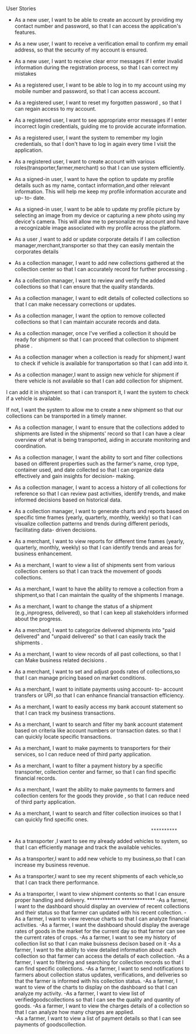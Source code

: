   User Stories


- As a new user, I want to be able to create an account by providing my contact number and password, so that I can access the application's features.
- As a new user, I want to receive a verification email to confirm my email address, so that the security of my account is ensured.
- As a new user, I want to receive clear error messages if I enter invalid information during the registration process, so that I can correct my mistakes

- As a registered user, I want to be able to log in to my account using my mobile number and password, so that I can access account.
- As a registered user, I want to reset my forgotten password , so that I can regain access to my account.
- As a registered user, I want to see appropriate error messages if I enter incorrect login credentials, guiding me to provide accurate information.
- As a registered user, I want the system to remember my login credentials, so that I don't have to log in again every time I visit the application.
- As a registered user, I want to create account with various roles(transporter,farmer,merchant) so that I can use system efficiently.

- As a signed-in user, I want to have the option to update my profile details such as my name, contact information,and other relevant information. This will help me keep my profile information accurate and up- to- date.
- As a signed-in user, I want to be able to update my profile picture by selecting an image from my device or capturing a new photo using my device's camera. This will allow me to personalize my account and have a recognizable image associated with my profile across the platform.

- As a user ,I want to add or update corporate details if I am collection manager,merchant,transporter so that they can easily mentain the corporates details


- As a collection manager, I want to add new collections gathered at the collection center so that I can accurately record for further processing .

- As a collection manager, I want to review and verify the added collections so that I can ensure that the quality standards.

- As a collection manager, I want to edit details of collected collections so that I can make necessary corrections or updates.

- As a collection manager, I want the option to remove collected collections so that I can maintain accurate records and data.

- As a collection manager, once I've verified a collection it should be ready for shipment so that I can proceed that collection to shipment phase .

- As a collection manager when a collection is ready for shipment,I want to check if vehicle is available for transportation so that I can add into it.

- As a collection manager,I want to assign new vehicle for shipment if there vehicle is not available
so that I can add collection for shipment.


 I can add it in shipment so that i can transport it, I want the system to check if a vehicle is available.

 If not, I want the system to allow me to create a new shipment so that our collections can be transported in a timely manner.

- As a collection manager, I want to ensure that the collections added to shipments are listed in the shipments' record so that I can have a clear overview of what is being transported, aiding in accurate monitoring and coordination.
- As a collection manager, I want the ability to sort and filter collections based on different properties such as the farmer's name, crop type, container used, and date collected so that I can organize data effectively and gain insights for decision- making.
- As a collection manager, I want to access a history of all collections for reference so that I can review past activities, identify trends, and make informed decisions based on historical data.

- As a collection manager, I want to generate charts and reports based on specific time frames (yearly, quarterly, monthly, weekly) so that I can visualize collection patterns and trends during different periods, facilitating data- driven decisions.

- As a merchant, I want to view reports for different time frames (yearly, quarterly, monthly, weekly) so that I can identify trends and areas for business enhancement.
- As a merchant, I want to  view a list of shipments sent from various collection centers so that I can track the movement of goods collections.
- As a merchant, I want to have the ability to remove a collection from a shipment,so that I can maintain the quality of the shipments I manage.
- As a merchant, I want  to change the status of a shipment (e.g.,inprogress, delivered), so that I can keep all stakeholders informed about the progress.
- As a merchant, I want to categorize delivered shipments into "paid delivered" and "unpaid delivered" so that I can easily track the shipments .
- As a merchant, I want to view records of all past collections, so that I can Make business related decisions .
- As a merchant, I want to set and adjust goods rates of collections,so that I can manage pricing based on market conditions.
- As a merchant, I want to initiate  payments using account- to- account transfers or UPI ,so that I can enhance financial transaction efficiency.
- As a merchant, I want to easily access my bank account statement so that I can track my business transactions.
- As a merchant, I want to search and filter my bank account statement based on criteria like account numbers or transaction dates. so that I can quickly locate specific transactions.
- As a merchant, I want to make payments to transporters for their services, so I can reduce need of third party application.
- As a merchant, I want to filter a payment history by
a specific  transporter, collection center and farmer, so that I can find specific financial records.

- As a merchant, I want the ability to make payments to farmers and collection centers for the goods they provide , so that I can reduce need of third party application.
- As a merchant, I want to search and filter collection invoices  so that I can quickly find specific ones.


                                                          **********
- As a transporter ,I want to see my already added vehicles to system, so that I can efficiently manage and track the available vehicles.
- As a transporter,I want to add new vehicle to my business,so that I can increase my business revenue.
- As a transporter,I want to see my recent shipments of each vehicle,so that I can track there performance.
- As a transporter, I want to view shipment contents so that I can ensure proper handling and delivery.
                                                         *************
                                                         *************
-As a farmer, I want to the dashboard should display an overview of recent collections and their status so that farmer can updated with his recent collection.
-As a farmer, I want to view  revenue charts so that I can analyze financial activities.
-As a farmer, I want the dashboard should display the average rates of goods in the market for the current day so that farmer can see the current rates of crops.
-As a farmer, I want to see my history of collection list  so that I can make buissness decison based on it 
-As a farmer, I want to  the ability to view detailed information about each collection so that farmer can access the details of each collection.
-As a farmer, I want to filtering and searching for collection records so that I can find specific collections.
-As a farmer, I want to send notifications to farmers about collection status updates, verifications, and deliveries so that the farmer is informed with his collection status.
-As a farmer, I want to view of  the charts to display on the dashboard  so that I can analyze my activity.
-As a farmer, I want to view list of verifiedgoodscollections  so that I can see the quality and quantity of goods.
-As a farmer, I want to view the charges details of a collection so that I can analyze how many charges are applied.  
-As a farmer, I want to  view a list of payment details so that I can see payments of goodscollection.






